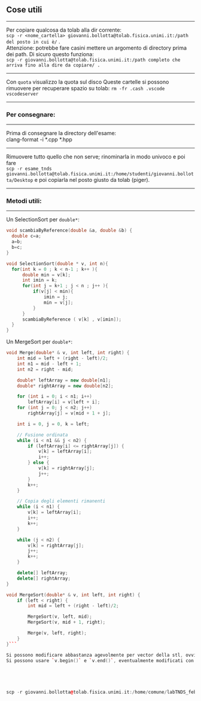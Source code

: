 ## Cose utili
***

Per copiare qualcosa da tolab alla dir corrente:  
  `scp -r <nome_cartella> giovanni.bollotta@tolab.fisica.unimi.it:/path del posto in cui è/` .  
  Attenzione: potrebbe fare casini mettere un argomento di directory prima dei path. Di sicuro questo funziona:   
  `scp -r giovanni.bollotta@tolab.fisica.unimi.it:/path completo che arriva fino alla dire da copiare/ .`

***

Con `quota` visualizzo la quota sul disco
Queste cartelle si possono rimuovere per recuperare spazio su tolab:
`rm -fr .cash .vscode vscodeserver`

***

### Per consegnare:
***
Prima di consegnare la directory dell'esame:   
  clang-format -i *.cpp *.hpp

***
Rimuovere tutto quello che non serve; rinominarla in modo univoco e poi fare  
  `scp -r esame_tnds giovanni.bollotta@tolab.fisica.unimi.it:/home/studenti/giovanni.bollotta/Desktop`
e poi copiarla nel posto giusto da tolab (piger). 
***
### Metodi utili: 
***
Un SelectionSort per `double*`:   

  ```cpp
void scambiaByReference(double &a, double &b) {
    double c=a;
    a=b;
    b=c;
}

void SelectionSort(double * v, int n){
    for(int k = 0 ; k < n-1 ; k++ ){
        double min = v[k];
        int imin = k;
        for(int j = k+1 ; j < n ; j++ ){
            if(v[j] < min){
                imin = j;
                min = v[j];
            }
        }
        scambiaByReference ( v[k] , v[imin]);
    }
}
```  

Un MergeSort per `double*`:  
  
```cpp
void Merge(double* & v, int left, int right) {
    int mid = left + (right - left)/2;
    int n1 = mid - left + 1;
    int n2 = right - mid;

    double* leftArray = new double[n1];
    double* rightArray = new double[n2];

    for (int i = 0; i < n1; i++)
        leftArray[i] = v[left + i];
    for (int j = 0; j < n2; j++)
        rightArray[j] = v[mid + 1 + j];

    int i = 0, j = 0, k = left;

    // Fusione ordinata
    while (i < n1 && j < n2) {
        if (leftArray[i] <= rightArray[j]) {
            v[k] = leftArray[i];
            i++;
        } else {
            v[k] = rightArray[j];
            j++;
        }
        k++;
    }

    // Copia degli elementi rimanenti
    while (i < n1) {
        v[k] = leftArray[i];
        i++;
        k++;
    }

    while (j < n2) {
        v[k] = rightArray[j];
        j++;
        k++;
    }

    delete[] leftArray;
    delete[] rightArray;
}

void MergeSort(double* & v, int left, int right) {
    if (left < right) {
        int mid = left + (right - left)/2;

        MergeSort(v, left, mid);
        MergeSort(v, mid + 1, right);

        Merge(v, left, right);
    }
}```

Si possono modificare abbastanza agevolmente per vector della stl, ovviamente. 
Si possono usare `v.begin()` e `v.end()`, eventualmente modificati con * all'interno della funzione. 





scp -r giovanni.bollotta@tolab.fisica.unimi.it:/home/comune/labTNDS_feb08_compito1 ./Users/Antico/Desktop/Giovanni/TNDS/Temi_esame

